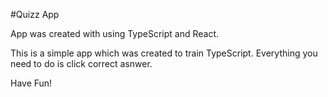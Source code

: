 #Quizz App

App was created with using TypeScript and React. 

This is a simple app which was created to train TypeScript. Everything you need to do is click correct asnwer.

Have Fun!
